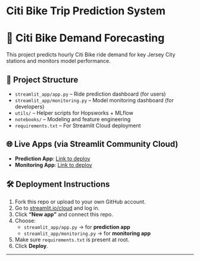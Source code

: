 # Citi Bike Trip Prediction System
# 🚴 Citi Bike Demand Forecasting

This project predicts hourly Citi Bike ride demand for key Jersey City stations and monitors model performance.

## 🔧 Project Structure

- `streamlit_app/app.py` – Ride prediction dashboard (for users)
- `streamlit_app/monitoring.py` – Model monitoring dashboard (for developers)
- `utils/` – Helper scripts for Hopsworks + MLflow
- `notebooks/` – Modeling and feature engineering
- `requirements.txt` – For Streamlit Cloud deployment

## 🌐 Live Apps (via Streamlit Community Cloud)

- **Prediction App**: [Link to deploy](https://share.streamlit.io/)
- **Monitoring App**: [Link to deploy](https://share.streamlit.io/)

## 🛠️ Deployment Instructions

1. Fork this repo or upload to your own GitHub account.
2. Go to [streamlit.io/cloud](https://streamlit.io/cloud) and log in.
3. Click **“New app”** and connect this repo.
4. Choose:
   - `streamlit_app/app.py` → for **prediction app**
   - `streamlit_app/monitoring.py` → for **monitoring app**
5. Make sure `requirements.txt` is present at root.
6. Click **Deploy**.

---

